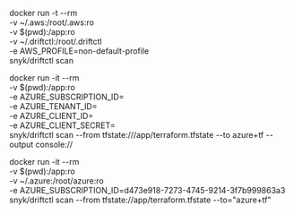  docker run -t --rm \
  -v ~/.aws:/root/.aws:ro \
  -v $(pwd):/app:ro \
  -v ~/.driftctl:/root/.driftctl \
  -e AWS_PROFILE=non-default-profile \
  snyk/driftctl scan

docker run -it --rm \
-v $(pwd):/app:ro \
-e AZURE_SUBSCRIPTION_ID= \
-e AZURE_TENANT_ID= \
-e AZURE_CLIENT_ID= \
-e AZURE_CLIENT_SECRET= \
snyk/driftctl scan --from	tfstate:///app/terraform.tfstate --to azure+tf --output console://

docker run -it --rm \
-v $(pwd):/app:ro \
-v ~/.azure:/root/azure:ro \
-e AZURE_SUBSCRIPTION_ID=d473e918-7273-4745-9214-3f7b999863a3 \
snyk/driftctl scan --from tfstate://app/terraform.tfstate --to="azure+tf"